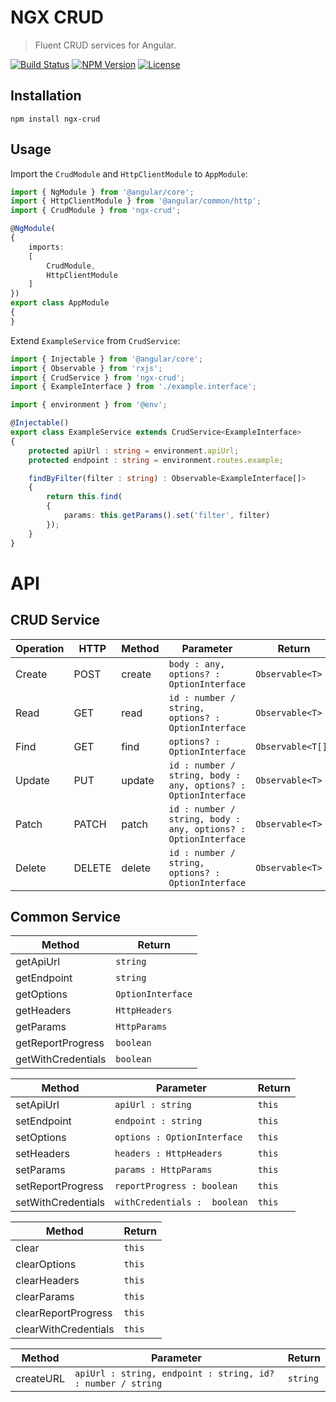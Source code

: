NGX CRUD
========

> Fluent CRUD services for Angular.

[![Build Status](https://img.shields.io/travis/redaxmedia/ngx-crud.svg)](https://travis-ci.org/redaxmedia/ngx-crud)
[![NPM Version](https://img.shields.io/npm/v/ngx-crud.svg)](https://npmjs.com/package/ngx-crud)
[![License](https://img.shields.io/npm/l/ngx-crud.svg)](https://npmjs.com/package/ngx-crud)


Installation
------------

```
npm install ngx-crud
```


Usage
-----

Import the `CrudModule` and `HttpClientModule` to `AppModule`:

```typescript
import { NgModule } from '@angular/core';
import { HttpClientModule } from '@angular/common/http';
import { CrudModule } from 'ngx-crud';

@NgModule(
{
	imports:
	[
		CrudModule,
		HttpClientModule
	]
})
export class AppModule
{
}
```

Extend `ExampleService` from `CrudService`:

```typescript
import { Injectable } from '@angular/core';
import { Observable } from 'rxjs';
import { CrudService } from 'ngx-crud';
import { ExampleInterface } from './example.interface';

import { environment } from '@env';

@Injectable()
export class ExampleService extends CrudService<ExampleInterface>
{
	protected apiUrl : string = environment.apiUrl;
	protected endpoint : string = environment.routes.example;

	findByFilter(filter : string) : Observable<ExampleInterface[]>
	{
		return this.find(
		{
			params: this.getParams().set('filter', filter)
		});
	}
}
```


API
===


CRUD Service
------------
 
| Operation | HTTP   | Method | Parameter                                                      | Return            |
|-----------|--------|--------|----------------------------------------------------------------|-------------------|
| Create    | POST   | create | `body : any, options? : OptionInterface`                       | `Observable<T>`   |
| Read      | GET    | read   | `id : number / string, options? : OptionInterface`             | `Observable<T>`   |
| Find      | GET    | find   | `options? : OptionInterface`                                   | `Observable<T[]>` |
| Update    | PUT    | update | `id : number / string, body : any, options? : OptionInterface` | `Observable<T>`   |
| Patch     | PATCH  | patch  | `id : number / string, body : any, options? : OptionInterface` | `Observable<T>`   |
| Delete    | DELETE | delete | `id : number / string, options? : OptionInterface`             | `Observable<T>`   |


Common Service
--------------
 
| Method             | Return            |
|--------------------|-------------------|
| getApiUrl          | `string`          |
| getEndpoint        | `string`          |
| getOptions         | `OptionInterface` |
| getHeaders         | `HttpHeaders`     |
| getParams          | `HttpParams`      |
| getReportProgress  | `boolean`         |
| getWithCredentials | `boolean`         |

 
| Method             | Parameter                    | Return |
|--------------------|------------------------------|--------|
| setApiUrl          | `apiUrl : string`            | `this` |
| setEndpoint        | `endpoint : string`          | `this` |
| setOptions         | `options : OptionInterface`  | `this` |
| setHeaders         | `headers : HttpHeaders`      | `this` |
| setParams          | `params : HttpParams`        | `this` |
| setReportProgress  | `reportProgress : boolean`   | `this` |
| setWithCredentials | `withCredentials :  boolean` | `this` |

 
| Method               | Return |
|----------------------|--------|
| clear                | `this` |
| clearOptions         | `this` |
| clearHeaders         | `this` |
| clearParams          | `this` |
| clearReportProgress  | `this` |
| clearWithCredentials | `this` |

 
| Method    | Parameter                                                   | Return   |
|-----------|-------------------------------------------------------------|----------|
| createURL | `apiUrl : string, endpoint : string, id? : number / string` | `string` |
